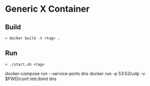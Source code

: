 # Generic X Container

## Build
```
> docker build -t <tag> .
```

## Run
```
> ./start.sh <tag>
```
docker-compose run --service-ports dns
docker run -p 53:53/udp -v $PWD/conf:/etc/bind dns 
